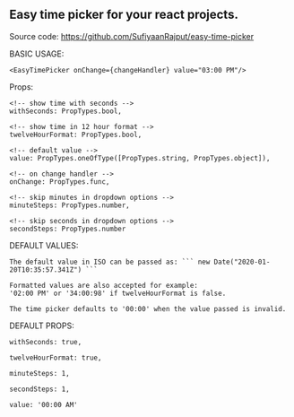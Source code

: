 ## Easy time picker for your react projects.

Source code: https://github.com/SufiyaanRajput/easy-time-picker

BASIC USAGE:

``` <EasyTimePicker onChange={changeHandler} value="03:00 PM"/> ```

Props:

    <!-- show time with seconds -->
    withSeconds: PropTypes.bool,
    
    <!-- show time in 12 hour format -->
    twelveHourFormat: PropTypes.bool,

    <!-- default value -->
    value: PropTypes.oneOfType([PropTypes.string, PropTypes.object]),

    <!-- on change handler -->
    onChange: PropTypes.func,

    <!-- skip minutes in dropdown options -->
    minuteSteps: PropTypes.number,

    <!-- skip seconds in dropdown options -->
    secondSteps: PropTypes.number


DEFAULT VALUES:

    The default value in ISO can be passed as: ``` new Date("2020-01-20T10:35:57.341Z") ```

    Formatted values are also accepted for example:
    '02:00 PM' or '34:00:98' if twelveHourFormat is false.

    The time picker defaults to '00:00' when the value passed is invalid.

DEFAULT PROPS:

    withSeconds: true,

    twelveHourFormat: true,

    minuteSteps: 1,

    secondSteps: 1,

    value: '00:00 AM'
